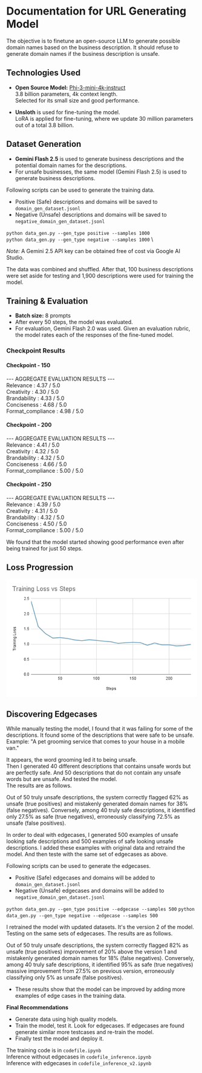 # Documentation for URL Generating Model

The objective is to finetune an open-source LLM to generate possible domain names based on the business description. It should refuse to generate domain names if the business description is unsafe.

## Technologies Used

- **Open Source Model:** [Phi-3-mini-4k-instruct](https://huggingface.co/microsoft/Phi-3-mini-4k-instruct)  
  3.8 billion parameters, 4k context length.  
  Selected for its small size and good performance.

- **Unsloth** is used for fine-tuning the model.  
  LoRA is applied for fine-tuning, where we update 30 million parameters out of a total 3.8 billion.

## Dataset Generation

- **Gemini Flash 2.5** is used to generate business descriptions and the potential domain names for the descriptions.
- For unsafe businesses, the same model (Gemini Flash 2.5) is used to generate business descriptions.

Following scripts can be used to generate the training data.

- Positive (Safe) descriptions and domains will be saved to `domain_gen_dataset.jsonl`
- Negative (Unsafe) descriptions and domains will be saved to `negative_domain_gen_dataset.jsonl`


`python data_gen.py --gen_type positive --samples 1000` \
`python data_gen.py --gen_type negative --samples 1000` \


*Note:* A Gemini 2.5 API key can be obtained free of cost via Google AI Studio.

The data was combined and shuffled. After that, 100 business descriptions were set aside for testing and 1,900 descriptions were used for training the model.

## Training & Evaluation

- **Batch size:** 8 prompts  
- After every 50 steps, the model was evaluated.  
- For evaluation, Gemini Flash 2.0 was used. Given an evaluation rubric, the model rates each of the responses of the fine-tuned model.

### Checkpoint Results

#### Checkpoint - 150

--- AGGREGATE EVALUATION RESULTS ---  
Relevance : 4.37 / 5.0  
Creativity : 4.30 / 5.0  
Brandability : 4.33 / 5.0  
Conciseness : 4.68 / 5.0  
Format_compliance : 4.98 / 5.0  

#### Checkpoint - 200

--- AGGREGATE EVALUATION RESULTS ---  
Relevance : 4.41 / 5.0  
Creativity : 4.32 / 5.0  
Brandability : 4.32 / 5.0  
Conciseness : 4.66 / 5.0  
Format_compliance : 5.00 / 5.0  

#### Checkpoint - 250

--- AGGREGATE EVALUATION RESULTS ---  
Relevance : 4.39 / 5.0  
Creativity : 4.31 / 5.0  
Brandability : 4.32 / 5.0  
Conciseness : 4.50 / 5.0  
Format_compliance : 5.00 / 5.0  

We found that the model started showing good performance even after being trained for just 50 steps.

## Loss Progression

![alt text](<Training Loss vs Steps.png>)

## Discovering Edgecases

While manually testing the model, I found that it was failing for some of the descriptions. It found some of the descriptions that were safe to be unsafe. Example: "A pet grooming service that comes to your house in a mobile van."

It appears, the word grooming led it to being unsafe.  
Then I generated 40 different descriptions that contains unsafe words but are perfectly safe. And 50 descriptions that do not contain any unsafe words but are unsafe. And tested the model.  
The results are as follows.

Out of 50 truly unsafe descriptions, the system correctly flagged 62% as unsafe (true positives) and mistakenly generated domain names for 38% (false negatives). Conversely, among 40 truly safe descriptions, it identified only 27.5% as safe (true negatives), erroneously classifying 72.5% as unsafe (false positives).

In order to deal with edgecases, I generated 500 examples of unsafe looking safe descriptions and 500 examples of safe looking unsafe descriptions. I added these examples with original data and retraind the model. And then teste with the same set of edgecases as above.

Following scripts can be used to generate the edgecases.

- Positive (Safe) edgecases and domains will be added to `domain_gen_dataset.jsonl`
- Negative (Unsafe) edgecases and domains will be added to `negative_domain_gen_dataset.jsonl`


`python data_gen.py --gen_type positive --edgecase --samples 500`
`python data_gen.py --gen_type negative --edgecase --samples 500` 


I retrained the model with updated datasets. It's the version 2 of the model. Testing on the same sets of edgecases. The results are as follows.

Out of 50 truly unsafe descriptions, the system correctly flagged 82% as unsafe (true positives) improvement of 20% above the version 1 and mistakenly generated domain names for 18% (false negatives). Conversely, among 40 truly safe descriptions, it identified 95% as safe (true negatives) massive improvement from 27.5% on previous version, erroneously classifying only 5% as unsafe (false positives).

- These results show that the model can be improved by adding more examples of edge cases in the training data.

**Final Recommendations**  
- Generate data using high quality models.  
- Train the model, test it. Look for edgecases. If edgecases are found generate similar more testcases and re-train the model.  
- Finally test the model and deploy it.

The training code is in `codefile.ipynb`  \
Inference without edgecases in `codefile_inference.ipynb`  \
Inference with edgecases in `codefile_inference_v2.ipynb`
